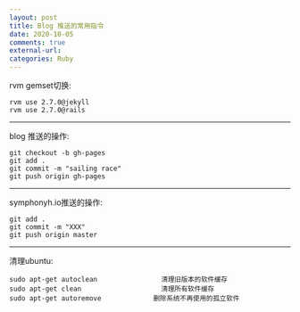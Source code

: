 ```yaml
---
layout: post
title: Blog 推送的常用指令
date: 2020-10-05
comments: true
external-url:
categories: Ruby 
---
```


rvm gemset切换:
~~~
rvm use 2.7.0@jekyll 
rvm use 2.7.0@rails
~~~
---

blog 推送的操作:

~~~
git checkout -b gh-pages
git add .
git commit -m "sailing race"
git push origin gh-pages

~~~
---

symphonyh.io推送的操作:

~~~
git add .
git commit -m "XXX"
git push origin master
~~~
---

清理ubuntu:

~~~
sudo apt-get autoclean                清理旧版本的软件缓存
sudo apt-get clean                    清理所有软件缓存
sudo apt-get autoremove             删除系统不再使用的孤立软件
~~~